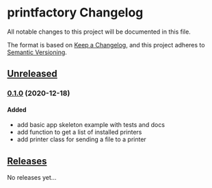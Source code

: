 # printfactory Changelog

All notable changes to this project will be documented in this file.

The format is based on [Keep a Changelog],
and this project adheres to [Semantic Versioning].

## [Unreleased]

### [0.1.0] (2020-12-18)

#### Added

- add basic app skeleton example with tests and docs
- add function to get a list of installed printers
- add printer class for sending a file to a printer

## [Releases]

No releases yet...


[unreleased]: https://github.com/dl6nm/printfactory/compare/master...develop
[0.1.0]: https://github.com/dl6nm/printfactory/releases/tag/0.1.0

[releases]: https://github.com/dl6nm/printfactory/releases

[Keep a Changelog]: https://keepachangelog.com/en/1.0.0/
[Semantic Versioning]: https://semver.org/spec/v2.0.0.html
